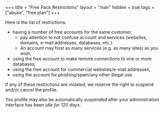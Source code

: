 +++
title = "Free Pack Restrictions"
layout = "man"
hidden = true
tags = ["abuse", "free plan"]
+++

Here is the list of restrictions:

- having a number of free accounts for the same customer,
    - pay attention to not confuse account and services (websites, domains, e-mail addresses, databases, etc.).
    - An account may host as many services (e.g. as many sites) as you wish.
- using the free account to make remote connections to one or more databases,
- using the free account for commercial websites/e-mail addresses,
- using the account for phishing/spam/any other illegal use.

If any of these restrictions are violated, we reserve the right to suspend and/or cancel the profile.

You profile may also be automatically suspended after your administration interface has been *idle for 120 days*.
